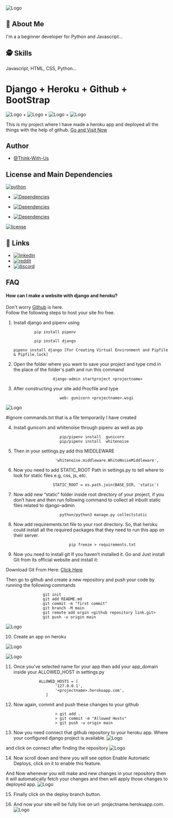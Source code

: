  ![Logo](https://i.imgur.com/orfhf4u.png?1) 

    
## 🚀 About Me
I'm a a beginner developer for Python and Javascript...

  
## 🕵️‍ Skills
Javascript, HTML, CSS, Python...

  
# Django + Heroku + Github + BootStrap
![Logo](https://emojis.slackmojis.com/emojis/images/1483054030/1541/django.png) + ![Logo](https://emojis.slackmojis.com/emojis/images/1483053257/1538/bootstrap.png) + ![Logo](https://emojis.slackmojis.com/emojis/images/1450822151/257/github.png) + ![Logo](https://emojis.slackmojis.com/emojis/images/1465929657/511/heroku.png)

This is my project where I have made a heroku app and deployed all the things with the help of github.
            [Go and Visit Now](https://dankersalewebsite.herokuapp.com)
## Author

- [@Think-With-Us](https://www.github.com/think-With-Us)

  
## License and Main Dependencies


[![python](https://img.shields.io/github/pipenv/locked/python-version/Think-With-Us/django)](https://python.org)

- [![Dependencies](https://img.shields.io/static/v1?label=main-dependencies&message=django&color=green)](https://www.djangoproject.com/)

- [![Dependencies](https://img.shields.io/static/v1?label=main-dependencies&message=django-heroku&color=green)](https://pypi.org/project/django-heroku/)

- [![Dependencies](https://img.shields.io/static/v1?label=main-dependencies&message=gunicorn&color=green)](https://gunicorn.org/)

[![license](https://img.shields.io/static/v1?label=License&message=Github&color=blue)](https://github.com/Think-With-Us/django.git)

  
## 🔗 Links

- [![linkedin](https://img.shields.io/badge/linkedin-0A66C2?style=for-the-badge&logo=linkedin&logoColor=white)](https://www.linkedin.com/in/sinchan-maitra-22a303217/)
- [![reddit](https://img.shields.io/reddit/subreddit-subscribers/Abindent?style=social)](https://reddit.com/r/Abindent)
- [![discord](https://img.shields.io/discord/843750265554206740)](https://discord.com/invite/dFW3gG7gPy) 
  
## FAQ

#### How can I make a website with django and heroku?
 
Don't worry [Github](https://github.com) is here.         
Follow the following steps to host your site fro free.
1) Install django and pipenv using
   
                pip install pipenv
    
                pip install django
                
       pipenv install django [For Creating Virtual Environment and Pipfile & Pipfile.lock]


2) Open the folder where you want to save your project and type cmd in the place of the folder's path and run this command
      
                        django-admin startproject <projectname>

3) After constructing your site add Procfile and type 

                           web: gunicorn <projectname>.wsgi 
![Logo](https://i.imgur.com/ggaGGBu.jpg)

 #ignore commands.txt that is a file temporarily I have created


4) Install gunicorn and whitenoise through pipenv as well as pip
              
                           pip/pipenv install  gunicorn   
                           pip/pipenv install  whitenoise
5) Then in your settings.py add this MIDDLEWARE

                         'whitenoise.middleware.WhiteNoiseMiddleware',       

6) Now you need to add STATIC_ROOT Path in settings.py to tell where to look for static files e.g, css, js, etc.
  
                        STATIC_ROOT = os.path.join(BASE_DIR, 'static')
7) Now add new “static” folder inside root directory of your project, if you don’t have and then run following command to collect all inbuilt static files related to django-admin
   
                           python/python3 manage.py collectstatic
8) Now add requirements.txt file to your root directory. So, that heroku could install all the required packages that they need to run this app on their server.
  
                               pip freeze > requirements.txt
            

9) Now you need to install git If you haven’t installed it. Go and Just install Git from its official website and install it:

Download Git From Here: [Click Here](https://git-scm.com/downloads)

Then go to github and create a new repository and push your code by running the following commands

                    git init
                    git add README.md
                    git commit -m "first commit"
                    git branch -M main
                    git remote add orgin <github repository link.git>
                    git push -u origin main

![Logo](https://i.imgur.com/qfBhht5.jpg)   

10) Create an app on heroku

![Logo](https://i.imgur.com/Hm37ITX.jpg)

![Logo](https://i.imgur.com/HML7ZzB.jpg)

11) Once you’ve selected name for your app then add your app_domain inside your ALLOWED_HOST in settings.py

                   ALLOWED_HOSTS = [
                          '127.0.0.1',
                          '<projectname>.herokuapp.com',
                      ]
12) Now again, commit and push these changes to your github

                          > git add .
                          > git commit -m "Allowed Hosts"
                          > git push -u origin main

13) Now you need connect that github repository to your heroku app. Where your configured django project is available.
![Logo](https://i.imgur.com/QTPKLP5.jpg) 

and click on connect after finding the repository
![Logo](https://i.imgur.com/Mnu11JG.jpg)                          
                   
14) Now scroll down and there you will see option Enable Automatic Deploys, click on it to enable this feature.

And Now whenever you will make and new changes in your repository then it will automatically fetch your changes and then will apply those changes to deployed app.
![Logo](https://i.imgur.com/yPulo8u.jpg)       

15) Finally click on the deploy branch button.

16) And now your site will be fully live on url: projectname.herokuapp.com.
![Logo](https://i.imgur.com/5Jx2Qjk.gif)
